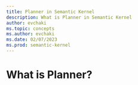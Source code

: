 ```yaml
---
title: Planner in Semantic Kernel
description: What is Planner in Semantic Kernel
author: evchaki
ms.topic: concepts
ms.author: evchaki
ms.date: 02/07/2023
ms.prod: semantic-kernel
---
```

# What is Planner?

